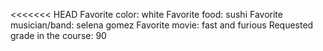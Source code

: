 <<<<<<< HEAD
Favorite color: white
Favorite food: sushi
Favorite musician/band: selena gomez
Favorite movie: fast and furious
Requested grade in the course: 90
